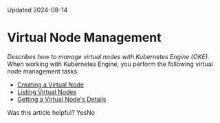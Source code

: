 Updated 2024-08-14
# Virtual Node Management
_Describes how to manage virtual nodes with Kubernetes Engine (OKE)._
When working with Kubernetes Engine, you perform the following virtual node management tasks:
  * [Creating a Virtual Node](https://docs.oracle.com/en-us/iaas/Content/ContEng/Tasks/create-virtual-node.htm#create-virtual-node "Find out how to create a virtual node using Kubernetes Engine \(OKE\).")
  * [Listing Virtual Nodes](https://docs.oracle.com/en-us/iaas/Content/ContEng/Tasks/list-virtual-nodes.htm#list-virtual-nodes "Find out how to list the virtual nodes in a virtual node pool using Kubernetes Engine \(OKE\).")
  * [Getting a Virtual Node's Details](https://docs.oracle.com/en-us/iaas/Content/ContEng/Tasks/get-virtual-node.htm#get-virtual-nodes "Find out how to get the details of a virtual node in a virtual node pool using Kubernetes Engine \(OKE\).")


Was this article helpful?
YesNo

